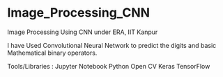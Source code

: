 # Image_Processing_CNN
Image Processing Using CNN under ERA, IIT Kanpur

I have Used Convolutional Neural Network to predict the digits and basic Mathematical binary operators.

Tools/Libraries :
Jupyter Notebook
Python
Open CV
Keras
TensorFlow
